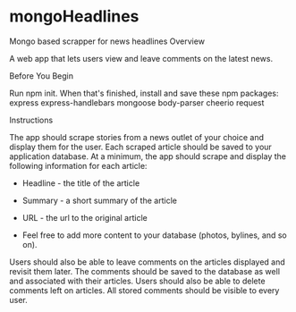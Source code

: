 # mongoHeadlines
Mongo based scrapper for news headlines
Overview

A web app that lets users view and leave comments on the latest news. 

Before You Begin


Run npm init. When that's finished, install and save these npm packages:
express
express-handlebars
mongoose
body-parser
cheerio
request




Instructions


The app should scrape stories from a news outlet of your choice and display them for the user. Each scraped article should be saved to your application database. At a minimum, the app should scrape and display the following information for each article:


 * Headline - the title of the article

 * Summary - a short summary of the article

 * URL - the url to the original article

 * Feel free to add more content to your database (photos, bylines, and so on).

Users should also be able to leave comments on the articles displayed and revisit them later. The comments should be saved to the database as well and associated with their articles. Users should also be able to delete comments left on articles. All stored comments should be visible to every user.







